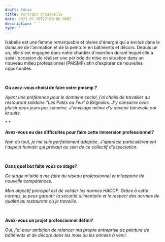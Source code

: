 ```yaml
---
draft: false
title: Portrait d'Isabelle
date: 2023-07-20T22:00:00.000Z
description: ' '
type: ' '
---
```


Isabelle est une femme remarquable et pleine d'énergie qui a évolué dans le domaine de l'animation et de la peinture en bâtiments et décors. Depuis un an, elle s'est engagée dans notre chantier d'insertion durant lequel elle a saisi l'occasion de réaliser une période de mise en situation dans un nouveau milieu professionnel (PMSMP) afin d'explorer de nouvelles opportunités.

 

**Ou avez-vous choisi de faire votre pmsmp ?**

*Ayant une préférence pour le domaine social, j'ai choisi de travailler au restaurant solidaire "Les Potes au Feu" à Brignoles. J'y consacre avec plaisir deux jours par semaine. J'envisage même d'y devenir bénévole par la suite.*

* *

**Avez-vous eu des difficultés pour faire cette immersion professionnel?**

*Non du tout, je me suis parfaitement adaptée. J'apprécie particulièrement l'aspect humain qui prévaut au sein de ce collectif d'association*.

 

**Dans quel but faite vous ce stage?**

*Ce stage m'aide a me faire du réseau professionnel et m'apporte de nouvelle compétences.*

*Mon objectif principal est de valider les normes HACCP. Grâce à cette normes, je peux garantir la sécurité alimentaire et le respect des normes de qualité au restaurant où je travaille.*

 

**Avez-vous un projet professionnel défini?**

*Oui, j'ai pour ambition de relancer ma propre entreprise de peinture de bâtiments et de décors dans les mois ou les années à venir.*
